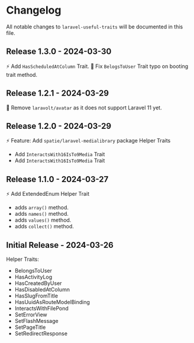# Changelog

All notable changes to `laravel-useful-traits` will be documented in this file.

## Release 1.3.0 - 2024-03-30

⚡ Add `HasScheduledAtColumn` Trait.
🔨 Fix `BelogsToUser` Trait typo on booting trait method.

## Release 1.2.1 - 2024-03-29

🔨 Remove `laravolt/avatar` as it does not support Laravel 11 yet.

## Release 1.2.0 - 2024-03-29

⚡ Feature: Add `spatie/laravel-medialibrary` package Helper Traits

- Add `InteractsWith16IsTo9Media` Trait
- Add `InteractsWith16IsTo9Media` Trait

## Release 1.1.0 - 2024-03-27

⚡ Add ExtendedEnum Helper Trait

- adds `array()` method.
- adds `names()` method.
- adds `values()` method.
- adds `collect()` method.

## Initial Release - 2024-03-26

Helper Traits:

- BelongsToUser
- HasActivityLog
- HasCreatedByUser
- HasDisabledAtColumn
- HasSlugFromTitle
- HasUuidAsRouteModelBinding
- InteractsWithFilePond
- SetErrorView
- SetFlashMessage
- SetPageTitle
- SetRedirectResponse
